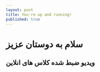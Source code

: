 ```yaml
---
layout: post
title: You're up and running!
published: true
---
```

# سلام به دوستان عزیز
## ویدیو ضبط شده کلاس های انلاین
